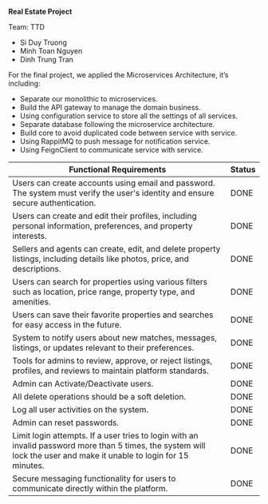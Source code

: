 **Real Estate Project**

Team: TTD
-   Si Duy Truong
-   Minh Toan Nguyen
-   Dinh Trung Tran

For the final project, we applied the Microservices Architecture, it’s including:
-   Separate our monolithic to microservices.
-   Build the API gateway to manage the domain business.
-   Using configuration service to store all the settings of all services.
-   Separate database following the microservice architecture.
-   Build core to avoid duplicated code between service with service.
-   Using RappitMQ to push message for notification service.
-   Using FeignClient to communicate service with service.

| **Functional Requirements**                                                                                                                                          | **Status** |
|----------------------------------------------------------------------------------------------------------------------------------------------------------------------|------------|
| Users can create accounts using email and password. The system must verify the user's identity and ensure secure authentication.                                     | DONE       |
| Users can create and edit their profiles, including personal information, preferences, and property interests.                                                       | DONE       |
| Sellers and agents can create, edit, and delete property listings, including details like photos, price, and descriptions.                                           | DONE       |
| Users can search for properties using various filters such as location, price range, property type, and amenities.                                                   | DONE       |
| Users can save their favorite properties and searches for easy access in the future.                                                                                 | DONE       |
| System to notify users about new matches, messages, listings, or updates relevant to their preferences.                                                              | DONE       |
| Tools for admins to review, approve, or reject listings, profiles, and reviews to maintain platform standards.                                                       | DONE       |
| Admin can Activate/Deactivate users.                                                                                                                                 | DONE       |
| All delete operations should be a soft deletion.                                                                                                                     | DONE       |
| Log all user activities on the system.                                                                                                                               | DONE       |
| Admin can reset passwords.                                                                                                                                           | DONE       |
| Limit login attempts. If a user tries to login with an invalid password more than 5 times, the system will lock the user and make it unable to login for 15 minutes. | DONE       |
| Secure messaging functionality for users to communicate directly within the platform.                                                                                | DONE       |

